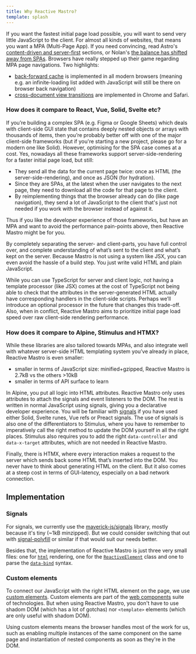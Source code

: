 ```yaml
---
title: Why Reactive Mastro?
template: splash
---
```


If you want the fastest initial page load possible, you will want to send very little JavaScript to the client. For almost all kinds of websites, that means you want a MPA (Multi-Page App). If you need convincing, read Astro's [content-driven and server-first](https://docs.astro.build/en/concepts/why-astro/#content-driven) sections, or Nolan's [the balance has shifted away from SPAs](https://nolanlawson.com/2022/05/21/the-balance-has-shifted-away-from-spas/). Browsers have really stepped up their game regarding MPA page navigations. Two highlights:

- [back-forward cache](https://web.dev/articles/bfcache) is implemented in all modern browsers (meaning e.g. an infinite-loading list added with JavaScript will still be there on browser back navigation)
- [cross-document view transitions](https://developer.mozilla.org/en-US/docs/Web/API/View_Transitions_API/Using#basic_mpa_view_transition) are implemented in Chrome and Safari.

### How does it compare to React, Vue, Solid, Svelte etc?

If you’re building a complex SPA (e.g. Figma or Google Sheets) which deals with client-side GUI state that contains deeply nested objects or arrays with thousands of items, then you’re probably better off with one of the major client-side frameworks (but if you're starting a new project, please go for a modern one like Solid). However, optimising for the SPA case comes at a cost. Yes, nowadays all these frameworks support server-side-rendering for a faster initial page load, but still:

- They send all the data for the current page twice: once as HTML (the server-side-rendering), and once as JSON (for hydration).
- Since they are SPAs, at the latest when the user navigates to the next page, they need to download all the code for that page to the client.
- By reimplementing things that the browser already can do (like page navigation), they send a lot of JavaScript to the client that's just not needed if you work with the browser instead of against it.

Thus if you like the developer experience of those frameworks, but have an MPA and want to avoid the performance pain-points above, then Reactive Mastro might be for you.

By completely separating the server- and client-parts, you have full control over, and complete understanding of what’s sent to the client and what’s kept on the server. Because Mastro is not using a system like JSX, you can even avoid the hassle of a build step. You just write valid HTML and plain JavaScript.

While you can use TypeScript for server and client logic, not having a template processor (like JSX) comes at the cost of TypeScript not being able to check that the attributes in the server-generated HTML actually have corresponding handlers in the client-side scripts. Perhaps we’ll introduce an optional processor in the future that changes this trade-off. Also, when in conflict, Reactive Mastro aims to prioritize initial page load speed over raw client-side rendering performance.

### How does it compare to Alpine, Stimulus and HTMX?

While these libraries are also tailored towards MPAs, and also integrate well with whatever server-side HTML templating system you’ve already in place, Reactive Mastro is even smaller:

- smaller in terms of JavaScript size: minified+gzipped, Reactive Mastro is 2.7kB vs the others >10kB
- smaller in terms of API surface to learn

In Alpine, you put all logic into HTML attributes. Reactive Mastro only uses attributes to attach the signals and event listeners to the DOM. The rest is written in normal JavaScript using signals, giving you a declarative developer experience. You will be familiar with [signals](https://docs.solidjs.com/concepts/intro-to-reactivity) if you have used either Solid, Svelte runes, Vue refs or Preact signals. The use of signals is also one of the differentiators to Stimulus, where you have to remember to imperatively call the right method to update the DOM yourself in all the right places. Stimulus also requires you to add the right `data-controller` and `data-x-target` attributes, which are not needed in Reactive Mastro.

Finally, there is HTMX, where every interaction makes a request to the server which sends back some HTML that’s inserted into the DOM. You never have to think about generating HTML on the client. But it also comes at a steep cost in terms of GUI-latency, especially on a bad network connection.


## Implementation

### Signals

For signals, we currently use the [maverick-js/signals](https://github.com/maverick-js/signals) library, mostly because it's tiny (~1kB minzipped). But we could consider switching that out with [signal-polyfill](https://github.com/proposal-signals/signal-polyfill) or similar if that would suit our needs better.

Besides that, the implementation of Reactive Mastro is just three very small files: one for [`html`](html.ts) rendering, one for the [`ReactiveElement`](reactive.ts) class and one to parse the [`data-bind`](reactive.util.ts) syntax.

### Custom elements

To connect our JavaScript with the right HTML element on the page, we use [custom elements](https://developer.mozilla.org/en-US/docs/Web/API/Web_components/Using_custom_elements). Custom elements are part of the [web components](https://developer.mozilla.org/en-US/docs/Web/API/Web_components) suite of technologies. But when using Reactive Mastro, you don't have to use shadom DOM (which has a lot of gotchas) nor `<template>` elements (which are only useful with shadom DOM).

Using custom elements means the browser handles most of the work for us, such as enabling multiple instances of the same component on the same page and instantiation of nested components as soon as they're in the DOM.
